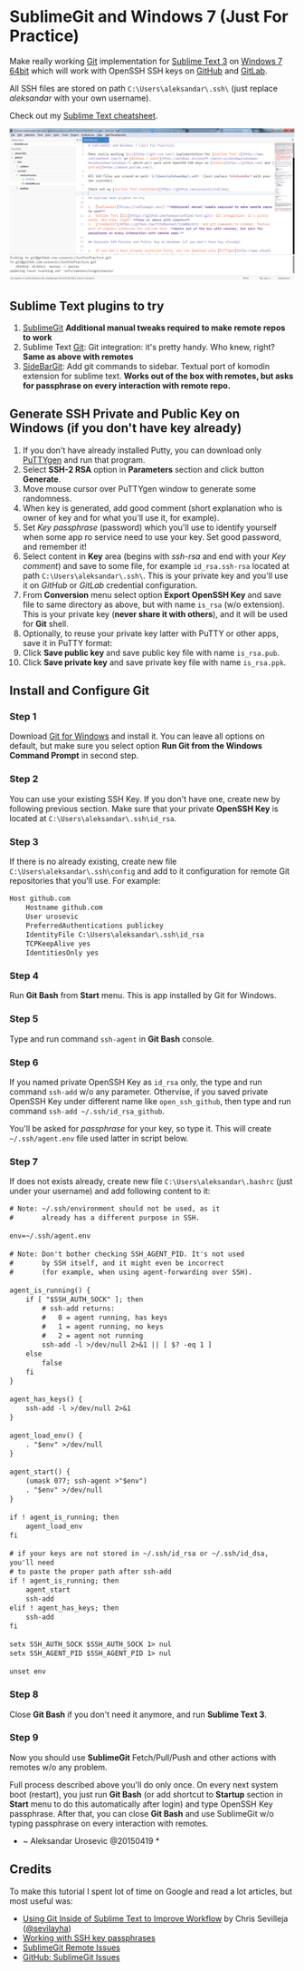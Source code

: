 # SublimeGit and Windows 7 (Just For Practice)

Make really working [Git](http://git-scm.com/) implementation for [Sublime Text 3](http://www.sublimetext.com/3) on [Windows 7 64bit](http://windows.microsoft.com/en-us/windows/windows-help#windows=windows-7) which will work with OpenSSH SSH keys on [GitHub](https://github.com) and [GitLab](https://about.gitlab.com/).

All SSH files are stored on path `C:\Users\aleksandar\.ssh\` (just replace *aleksandar* with your own username).

Check out my [Sublime Text cheatsheet](https://github.com/urosevic/sublime).

![ScreenShot](/screenshots/JustForPractice.png)

## Sublime Text plugins to try

1. 	[SublimeGit](https://sublimegit.net/) **Additional manual tweaks required to make remote repos to work**
2. 	Sublime Text [Git](https://github.com/kemayo/sublime-text-git): Git integration: it's pretty handy. Who knew, right? **Same as above with remotes**
3. 	[SideBarGit](https://github.com/titoBouzout/SideBarGit): Add git commands to sidebar. Textual port of komodin extension for sublime text. **Works out of the box with remotes, but asks for passphrase on every interaction with remote repo.**

## Generate SSH Private and Public Key on Windows (if you don't have key already)

1. 	If you don't have already installed Putty, you can download only [PuTTYgen](http://www.chiark.greenend.org.uk/~sgtatham/putty/download.html) and run that program.
2. 	Select **SSH-2 RSA** option in **Parameters** section and click button **Generate**.
3. 	Move mouse cursor over PuTTYgen window to generate some randomness.
4. 	When key is generated, add good comment (short explanation who is owner of key and for what you'll use it, for example).
5. 	Set *Key passphrase* (password) which you'll use to identify yourself when some app ro service need to use your key. Set good password, and remember it!
6. 	Select content in **Key** area (begins with *ssh-rsa* and end with your *Key comment*) and save to some file, for example `id_rsa.ssh-rsa` located at path `C:\Users\aleksandar\.ssh\`. This is your private key and you'll use it on *GitHub* or *GitLab* credential configuration.
7. 	From **Conversion** menu select option **Export OpenSSH Key** and save file to same directory as above, but with name `is_rsa` (w/o extension). This is your private key (**never share it with others**), and it will be used for **Git** shell.
8. 	Optionally, to reuse your private key latter with PuTTY or other apps, save it in PuTTY format:
 1. Click **Save public key** and save public key file with name `is_rsa.pub`.
 2. Click **Save private key** and save private key file with name `is_rsa.ppk`.

## Install and Configure Git

### Step 1
Download [Git for Windows](http://git-scm.com/) and install it. You can leave all options on default, but make sure you select option **Run Git from the Windows Command Prompt** in second step.

### Step 2
You can use your existing SSH Key. If you don't have one, create new by following previous section. Make sure that your private **OpenSSH Key** is located at `C:\Users\aleksandar\.ssh\id_rsa`.

### Step 3
If there is no already existing, create new file `C:\Users\aleksandar\.ssh\config` and add to it configuration for remote Git repositories that you'll use. For example:

```
Host github.com
    Hostname github.com
    User urosevic
    PreferredAuthentications publickey
    IdentityFile C:\Users\aleksandar\.ssh\id_rsa
    TCPKeepAlive yes
    IdentitiesOnly yes
```

### Step 4
Run **Git Bash** from **Start** menu. This is app installed by Git for Windows.

### Step 5
Type and run command `ssh-agent` in **Git Bash** console.

### Step 6
If you named private OpenSSH Key as `id_rsa` only, the type and run command `ssh-add` w/o any parameter.
Othervise, if you saved private OpenSSH Key under different name like `open_ssh_github`, then type and run command `ssh-add ~/.ssh/id_rsa_github`.

You'll be asked for *passphrase* for your key, so type it. This will create `~/.ssh/agent.env` file used latter in script below.

### Step 7
If does not exists already, create new file `C:\Users\aleksandar\.bashrc` (just under your username) and add following content to it:

```
# Note: ~/.ssh/environment should not be used, as it
#       already has a different purpose in SSH.

env=~/.ssh/agent.env

# Note: Don't bother checking SSH_AGENT_PID. It's not used
#       by SSH itself, and it might even be incorrect
#       (for example, when using agent-forwarding over SSH).

agent_is_running() {
    if [ "$SSH_AUTH_SOCK" ]; then
        # ssh-add returns:
        #   0 = agent running, has keys
        #   1 = agent running, no keys
        #   2 = agent not running
        ssh-add -l >/dev/null 2>&1 || [ $? -eq 1 ]
    else
        false
    fi
}

agent_has_keys() {
    ssh-add -l >/dev/null 2>&1
}

agent_load_env() {
    . "$env" >/dev/null
}

agent_start() {
    (umask 077; ssh-agent >"$env")
    . "$env" >/dev/null
}

if ! agent_is_running; then
    agent_load_env
fi

# if your keys are not stored in ~/.ssh/id_rsa or ~/.ssh/id_dsa, you'll need
# to paste the proper path after ssh-add
if ! agent_is_running; then
    agent_start
    ssh-add
elif ! agent_has_keys; then
    ssh-add
fi

setx SSH_AUTH_SOCK $SSH_AUTH_SOCK 1> nul
setx SSH_AGENT_PID $SSH_AGENT_PID 1> nul

unset env
```

### Step 8
Close **Git Bash** if you don't need it anymore, and run **Sublime Text 3**.

### Step 9
Now you should use **SublimeGit** Fetch/Pull/Push and other actions with remotes w/o any problem.

Full process described above you'll do only once. On every next system boot (restart), you just run **Git Bash** (or add shortcut to **Startup** section in **Start** menu to do this automatically after login) and type OpenSSH Key passphrase. After that, you can close **Git Bash** and use SublimeGit w/o typing passphrase on every interaction with remotes.

* ~ Aleksandar Urosevic @20150419 *

## Credits

To make this tutorial I spent lot of time on Google and read a lot articles, but most useful was:
* [Using Git Inside of Sublime Text to Improve Workflow](https://scotch.io/tutorials/using-git-inside-of-sublime-text-to-improve-workflow) by Chris Sevilleja ([@sevilayha](https://twitter.com/sevilayha))
* [Working with SSH key passphrases](https://help.github.com/articles/working-with-ssh-key-passphrases/)
* [SublimeGit Remote Issues](https://docs.sublimegit.net/troubleshooting.html#remote-issues)
* [GitHub: SublimeGit Issues](https://github.com/SublimeGit/SublimeGit/issues/3)